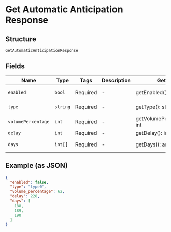 
# Get Automatic Anticipation Response

## Structure

`GetAutomaticAnticipationResponse`

## Fields

| Name | Type | Tags | Description | Getter | Setter |
|  --- | --- | --- | --- | --- | --- |
| `enabled` | `bool` | Required | - | getEnabled(): bool | setEnabled(bool enabled): void |
| `type` | `string` | Required | - | getType(): string | setType(string type): void |
| `volumePercentage` | `int` | Required | - | getVolumePercentage(): int | setVolumePercentage(int volumePercentage): void |
| `delay` | `int` | Required | - | getDelay(): int | setDelay(int delay): void |
| `days` | `int[]` | Required | - | getDays(): array | setDays(array days): void |

## Example (as JSON)

```json
{
  "enabled": false,
  "type": "type0",
  "volume_percentage": 62,
  "delay": 228,
  "days": [
    188,
    189,
    190
  ]
}
```


